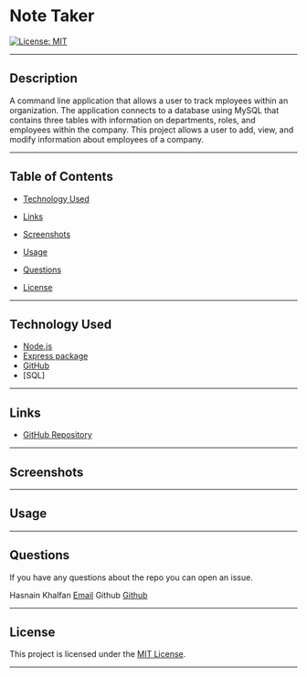 # Note Taker

[![License: MIT](https://img.shields.io/badge/License-MIT-yellow.svg)](https://opensource.org/licenses/MIT)


---

## Description

A command line application that allows a user to track mployees within an organization. The application connects to a database using MySQL that contains three tables with information on departments, roles, and employees within the company. This project allows a user to add, view, and modify information about employees of a company.

---

## Table of Contents

- [Technology Used](#technology-used)

- [Links](#links)

- [Screenshots](#screenshots)

- [Usage](#usage)

- [Questions](#questions)

- [License](#license)

---

## Technology Used

- [Node.js](https://nodejs.org/en/)
- [Express package](https://www.npmjs.com/package/express)
- [GitHub](https://www.github.com)
- [SQL]

---

## Links

- [GitHub Repository](https://github.com/hkhalfan1979/employee-tracker)

---

## Screenshots



---

## Usage



---

## Questions

If you have any questions about the repo you can open an issue.

Hasnain Khalfan [Email](hkhalfan@gmail.com)
Github [Github](https://github.com/hkhalfan1979/)

---

## License

This project is licensed under the [MIT License](https://choosealicense.com/licenses/mit).

---


